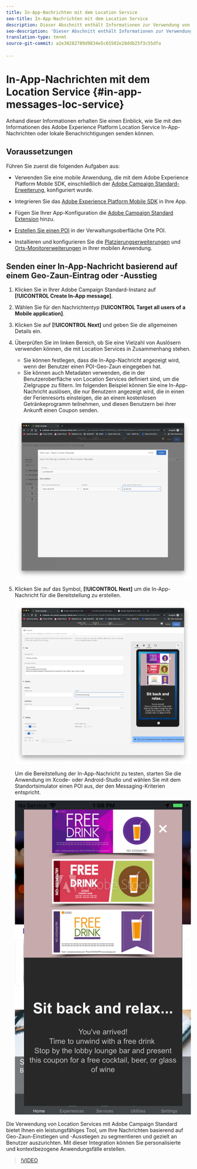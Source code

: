 ```yaml
---
title: In-App-Nachrichten mit dem Location Service
seo-title: In-App-Nachrichten mit dem Location Service
description: Dieser Abschnitt enthält Informationen zur Verwendung von Push-Nachrichten in Campaign Standard mit In-App-Nachrichten in Campaign Standard.
seo-description: 'Dieser Abschnitt enthält Informationen zur Verwendung von "Push-Nachrichten in Campaign Standard"mit In-App-Nachrichten in Campaign Standard. '
translation-type: tm+mt
source-git-commit: a2e30282789d9834e5c65502e28ddb25f3c55dfa

---
```



# In-App-Nachrichten mit dem Location Service {#in-app-messages-loc-service}

Anhand dieser Informationen erhalten Sie einen Einblick, wie Sie mit den Informationen des Adobe Experience Platform Location Service In-App-Nachrichten oder lokale Benachrichtigungen senden können.

## Voraussetzungen

Führen Sie zuerst die folgenden Aufgaben aus:

* Verwenden Sie eine mobile Anwendung, die mit dem Adobe Experience Platform Mobile SDK, einschließlich der [Adobe Campaign Standard-Erweiterung](https://aep-sdks.gitbook.io/docs/using-mobile-extensions/adobe-campaign-standard), konfiguriert wurde.

* Integrieren Sie das [Adobe Experience Platform Mobile SDK](https://aep-sdks.gitbook.io/docs/getting-started/get-the-sdk) in Ihre App.
* Fügen Sie Ihrer App-Konfiguration die [Adobe Campaign Standard Extension](https://aep-sdks.gitbook.io/docs/using-mobile-extensions/adobe-campaign-standard) hinzu.

* [Erstellen Sie einen POI](/help/poi-mgmt-ui/create-a-poi-ui.md) in der Verwaltungsoberfläche Orte POI.

* Installieren und konfigurieren Sie die [Platzierungserweiterungen](/help/places-ext-aep-sdks/places-extension/places-extension.md) und [Orts-Monitorerweiterungen](/help/places-ext-aep-sdks/places-monitor-extension/places-monitor-extension.md) in Ihrer mobilen Anwendung.

## Senden einer In-App-Nachricht basierend auf einem Geo-Zaun-Eintrag oder -Ausstieg

1. Klicken Sie in Ihrer Adobe Campaign Standard-Instanz auf **[!UICONTROL Create In-App message]**.
1. Wählen Sie für den Nachrichtentyp **[!UICONTROL Target all users of a Mobile application]**.
1. Klicken Sie auf **[!UICONTROL Next]** und geben Sie die allgemeinen Details ein.
1. Überprüfen Sie im linken Bereich, ob Sie eine Vielzahl von Auslösern verwenden können, die mit Location Services in Zusammenhang stehen.

   * Sie können festlegen, dass die In-App-Nachricht angezeigt wird, wenn der Benutzer einen POI-Geo-Zaun eingegeben hat.
   * Sie können auch Metadaten verwenden, die in der Benutzeroberfläche von Location Services definiert sind, um die Zielgruppe zu filtern.
   Im folgenden Beispiel können Sie eine In-App-Nachricht auslösen, die nur Benutzern angezeigt wird, die in einen der Ferienresorts einsteigen, die an einem kostenlosen Getränkeprogramm teilnehmen, und diesen Benutzern bei ihrer Ankunft einen Coupon senden.

   !["In-App-Nachrichten-Orte-Metadaten"](/help/assets/last-entered-vacation.png)

1. Klicken Sie auf das Symbol, **[!UICONTROL Next]** um die In-App-Nachricht für die Bereitstellung zu erstellen.

   !["Ereignis erstellen"](/help/assets/prepare-ACS.png)

   Um die Bereitstellung der In-App-Nachricht zu testen, starten Sie die Anwendung im Xcode- oder Android-Studio und wählen Sie mit dem Standortsimulator einen POI aus, der den Messaging-Kriterien entspricht.

   !["trinken Coupon"](/help/assets/drink-coupon-on-app.png)

Die Verwendung von Location Services mit Adobe Campaign Standard bietet Ihnen ein leistungsfähiges Tool, um Ihre Nachrichten basierend auf Geo-Zaun-Einstiegen und -Ausstiegen zu segmentieren und gezielt an Benutzer auszurichten. Mit dieser Integration können Sie personalisierte und kontextbezogene Anwendungsfälle erstellen.

>[!VIDEO](https://www.youtube.com/watch?v=ikiTTQw9c-o)